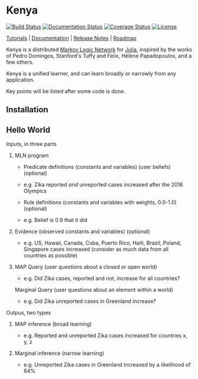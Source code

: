 # Kenya

[![Build Status](https://travis-ci.org/hpoit/Kenya.jl.svg?branch=master)](https://travis-ci.org/hpoit/Kenya.jl)
[![Documentation Status](https://readthedocs.org/projects/kenyajl/badge/?version=latest)](http://kenyajl.readthedocs.org/)
[![Coverage Status](https://img.shields.io/coveralls/hpoit/Kenya.jl.svg?style=flat)](https://coveralls.io/r/hpoit/Kenya.jl?branch=master)
[![License](http://img.shields.io/badge/license-MIT-brightgreen.svg?style=flat)](LICENSE.md)

[Tutorials](http://kenyajl.readthedocs.org/en/latest/#tutorials) | [Documentation](http://kenyajl.readthedocs.org/) | [Release Notes](NEWS.md) | [Roadmap](https://github.com/hpoit/Kenya.jl/issues/1)

Kenya is a distributed [Markov Logic Network](https://en.wikipedia.org/wiki/Markov_logic_network) for [Julia](http://julialang.org/), inspired by the works of Pedro Domingos, Stanford's Tuffy and Felix, Hélène Papadopoulos, and a few others.

Kenya is a unified learner, and can learn broadly or narrowly from any application.

Key points will be listed after some code is done.

## Installation

## Hello World

Inputs, in three parts

1. MLN program
   * Predicate definitions (constants and variables) (user beliefs) (optional) 
   * e.g. Zika reported *and* unreported cases increased after the 2016 Olympics
  
   * Rule definitions (constants and variables with weights, 0.0-1.0) (optional) 
   * e.g. Belief is 0.9 that it did
  
2. Evidence (observed constants and variables) (optional) 
   * e.g. US, Hawaii, Canada, Cuba, Puerto Rico, Haiti, Brazil, Poland, Singapore     cases increased (consider as much data from all countries as possible)

3. MAP Query (user questions about a closed or open world) 
   * e.g. Did Zika cases, reported and not, increase for all countries?
   
   Marginal Query (user questions about an element within a world) 
   * e.g. Did Zika unreported cases in Greenland increase?

Outpus, two types

1. MAP inference (broad learning)
   * e.g. Reported and unreported Zika cases increased for countries x, y, z
   
2. Marginal inference (narrow learning) 
   * e.g. Unreported Zika cases in Greenland increased by a likelihood of 64%
